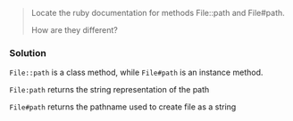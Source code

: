> Locate the ruby documentation for methods File::path and File#path. 
>
> How are they different?

### Solution

`File::path` is a class method, while `File#path` is an instance method.

`File:path` returns the string representation of the path

`File#path` returns the pathname used to create file as a string